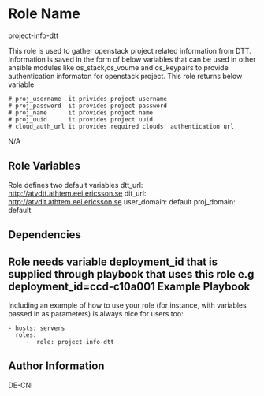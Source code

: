 Role Name
=========

project-info-dtt

This role is used to gather openstack  project related information from DTT. Information is saved in the form of below variables that can be used in other ansible modules like os_stack,os_voume and os_keypairs to provide authentication informaton for openstack project. This role returns below variable 

    # proj_username  it privides project username
    # proj_password  it provides project password
    # proj_name      it provides project name
    # proj_uuid      it provides project uuid
    # cloud_auth_url it provides required clouds' authentication url


N/A

Role Variables
--------------
Role defines two default variables
dtt_url: http://atvdtt.athtem.eei.ericsson.se
dit_url: http://atvdit.athtem.eei.ericsson.se
user_domain: default
proj_domain: default

Dependencies
------------

Role needs variable deployment_id that is supplied through playbook that uses this role e.g deployment_id=ccd-c10a001
Example Playbook
----------------

Including an example of how to use your role (for instance, with variables passed in as parameters) is always nice for users too:

    - hosts: servers
      roles:
         -  role: project-info-dtt


Author Information
------------------
DE-CNI
